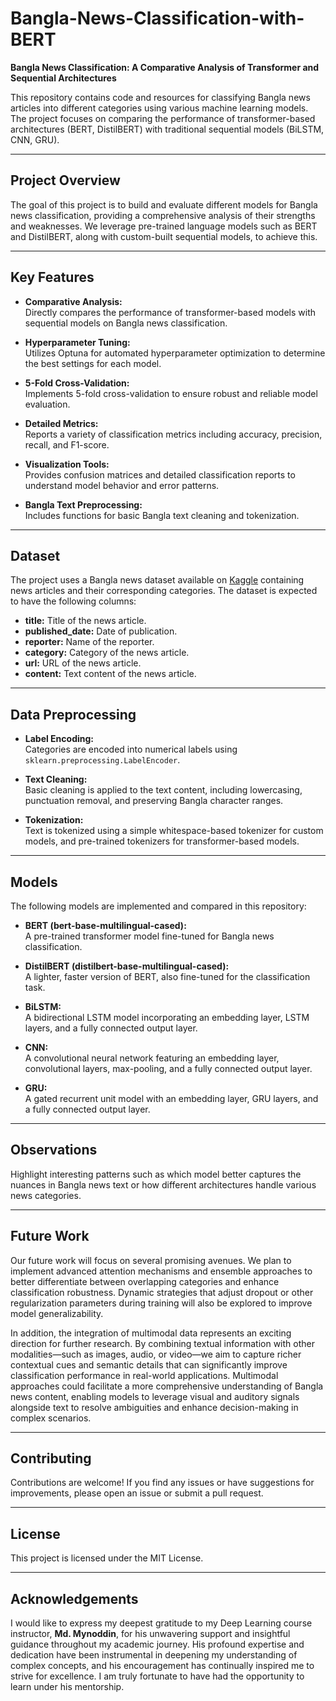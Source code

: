 # Bangla-News-Classification-with-BERT

**Bangla News Classification: A Comparative Analysis of Transformer and Sequential Architectures**

This repository contains code and resources for classifying Bangla news articles into different categories using various machine learning models. The project focuses on comparing the performance of transformer-based architectures (BERT, DistilBERT) with traditional sequential models (BiLSTM, CNN, GRU).

---

## Project Overview

The goal of this project is to build and evaluate different models for Bangla news classification, providing a comprehensive analysis of their strengths and weaknesses. We leverage pre-trained language models such as BERT and DistilBERT, along with custom-built sequential models, to achieve this.

---

## Key Features

- **Comparative Analysis:**  
  Directly compares the performance of transformer-based models with sequential models on Bangla news classification.

- **Hyperparameter Tuning:**  
  Utilizes Optuna for automated hyperparameter optimization to determine the best settings for each model.

- **5-Fold Cross-Validation:**  
  Implements 5-fold cross-validation to ensure robust and reliable model evaluation.

- **Detailed Metrics:**  
  Reports a variety of classification metrics including accuracy, precision, recall, and F1-score.

- **Visualization Tools:**  
  Provides confusion matrices and detailed classification reports to understand model behavior and error patterns.

- **Bangla Text Preprocessing:**  
  Includes functions for basic Bangla text cleaning and tokenization.

---

## Dataset

The project uses a Bangla news dataset available on [Kaggle](https://www.kaggle.com/datasets/durjoychandrapaul/over-11500-bangla-news-for-nlp) containing news articles and their corresponding categories. The dataset is expected to have the following columns:

- **title:** Title of the news article.
- **published_date:** Date of publication.
- **reporter:** Name of the reporter.
- **category:** Category of the news article.
- **url:** URL of the news article.
- **content:** Text content of the news article.

---

## Data Preprocessing

- **Label Encoding:**  
  Categories are encoded into numerical labels using `sklearn.preprocessing.LabelEncoder`.

- **Text Cleaning:**  
  Basic cleaning is applied to the text content, including lowercasing, punctuation removal, and preserving Bangla character ranges.

- **Tokenization:**  
  Text is tokenized using a simple whitespace-based tokenizer for custom models, and pre-trained tokenizers for transformer-based models.

---

## Models

The following models are implemented and compared in this repository:

- **BERT (bert-base-multilingual-cased):**  
  A pre-trained transformer model fine-tuned for Bangla news classification.

- **DistilBERT (distilbert-base-multilingual-cased):**  
  A lighter, faster version of BERT, also fine-tuned for the classification task.

- **BiLSTM:**  
  A bidirectional LSTM model incorporating an embedding layer, LSTM layers, and a fully connected output layer.

- **CNN:**  
  A convolutional neural network featuring an embedding layer, convolutional layers, max-pooling, and a fully connected output layer.

- **GRU:**  
  A gated recurrent unit model with an embedding layer, GRU layers, and a fully connected output layer.

---

## Observations

Highlight interesting patterns such as which model better captures the nuances in Bangla news text or how different architectures handle various news categories.

---

## Future Work

Our future work will focus on several promising avenues. We plan to implement advanced attention mechanisms and ensemble approaches to better differentiate between overlapping categories and enhance classification robustness. Dynamic strategies that adjust dropout or other regularization parameters during training will also be explored to improve model generalizability.

In addition, the integration of multimodal data represents an exciting direction for further research. By combining textual information with other modalities—such as images, audio, or video—we aim to capture richer contextual cues and semantic details that can significantly improve classification performance in real-world applications. Multimodal approaches could facilitate a more comprehensive understanding of Bangla news content, enabling models to leverage visual and auditory signals alongside text to resolve ambiguities and enhance decision-making in complex scenarios.

---

## Contributing

Contributions are welcome! If you find any issues or have suggestions for improvements, please open an issue or submit a pull request.

---

## License

This project is licensed under the MIT License.

---

## Acknowledgements

I would like to express my deepest gratitude to my Deep Learning course instructor, **Md. Mynoddin**, for his unwavering support and insightful guidance throughout my academic journey. His profound expertise and dedication have been instrumental in deepening my understanding of complex concepts, and his encouragement has continually inspired me to strive for excellence. I am truly fortunate to have had the opportunity to learn under his mentorship.
